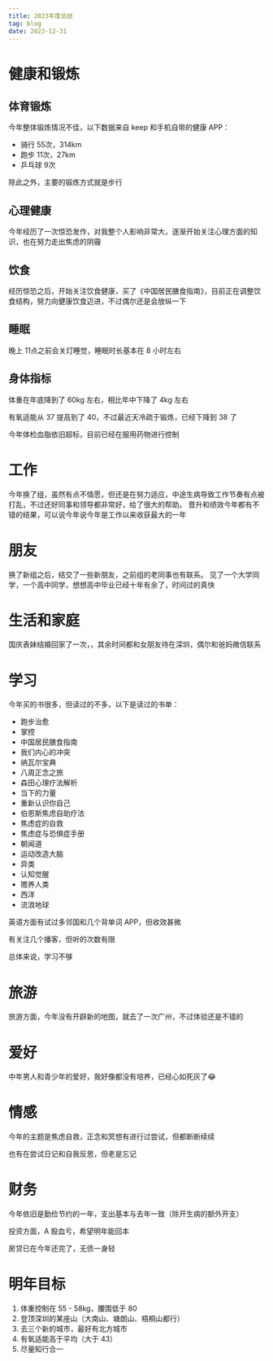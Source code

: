 ```yaml
---
title: 2023年度总结
tag: blog
date: 2023-12-31
---
```


# 健康和锻炼
## 体育锻炼
今年整体锻炼情况不佳，以下数据来自 keep 和手机自带的健康 APP：
- 骑行 55次，314km
- 跑步 11次，27km
- 乒乓球 9次

除此之外，主要的锻炼方式就是步行

## 心理健康
今年经历了一次惊恐发作，对我整个人影响非常大，逐渐开始关注心理方面的知识，也在努力走出焦虑的阴霾

## 饮食
经历惊恐之后，开始关注饮食健康，买了《中国居民膳食指南》，目前正在调整饮食结构，努力向健康饮食迈进，不过偶尔还是会放纵一下

## 睡眠
晚上 11点之前会关灯睡觉，睡眠时长基本在 8 小时左右

## 身体指标
体重在年底降到了 60kg 左右，相比年中下降了 4kg 左右

有氧适能从 37 提高到了 40，不过最近天冷疏于锻炼，已经下降到 38 了

今年体检血脂依旧超标，目前已经在服用药物进行控制

# 工作
今年换了组，虽然有点不情愿，但还是在努力适应，中途生病导致工作节奏有点被打乱，不过还好同事和领导都非常好，给了很大的帮助。
晋升和绩效今年都有不错的结果，可以说今年说今年是工作以来收获最大的一年

# 朋友
换了新组之后，结交了一些新朋友，之前组的老同事也有联系。
见了一个大学同学，一个高中同学，想想高中毕业已经十年有余了，时间过的真快

# 生活和家庭
国庆表妹结婚回家了一次，，其余时间都和女朋友待在深圳，偶尔和爸妈微信联系

# 学习
今年买的书很多，但读过的不多，以下是读过的书单：
- 跑步治愈
- 掌控
- 中国居民膳食指南
- 我们内心的冲突
- 纳瓦尔宝典
- 八周正念之旅
- 森田心理疗法解析
- 当下的力量
- 重新认识你自己
- 伯恩斯焦虑自助疗法
- 焦虑症的自救
- 焦虑症与恐惧症手册
- 朝闻道
- 运动改造大脑
- 异类
- 认知觉醒
- 赡养人类
- 西洋
- 流浪地球

英语方面有试过多邻国和几个背单词 APP，但收效甚微

有关注几个播客，但听的次数有限

总体来说，学习不够
# 旅游
旅游方面，今年没有开辟新的地图，就去了一次广州，不过体验还是不错的

# 爱好
中年男人和青少年的爱好，我好像都没有培养，已经心如死灰了😂
# 情感
今年的主题是焦虑自救，正念和冥想有进行过尝试，但都断断续续

也有在尝试日记和自我反思，但老是忘记
# 财务
今年依旧是勤俭节约的一年，支出基本与去年一致（除开生病的额外开支）

投资方面，A 股血亏，希望明年能回本

房贷已在今年还完了，无债一身轻

# 明年目标
1. 体重控制在 55 - 58kg，腰围低于 80
2. 登顶深圳的某座山（大南山、塘朗山、梧桐山都行）
3. 去三个新的城市，最好有北方城市
4. 有氧适能高于平均（大于 43）
5. 尽量知行合一
